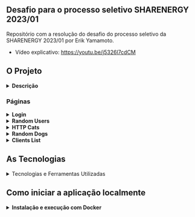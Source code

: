 ## Desafio para o processo seletivo SHARENERGY 2023/01

Repositório com a resolução do desafio do processo seletivo da SHARENERGY 2023/01 por Erik Yamamoto.
<br>

- Vídeo explicativo: https://youtu.be/j5326l7cdCM

## O Projeto
<details>
  <summary><strong>Descrição</strong></summary>
  O projeto consiste em uma aplicação web com diversas funcionalidades, as quais serão apresentadas na descrição de cada página. A aplicação foi desenvolvida com front-end, back-end e banco de dados, como mostra o esquema abaixo.

  <img src="imgs/resumo_app.jpg">

  O front-end faz requisições para APIs desenvolvidas exclusivamente para o projeto e também para APIs externas. O banco de dados foi criado com 2 coleções, uma para conferir usuário e senha, e outra para os clientes.
  Como complemento, foram feitos testes de integração para o back-end. Além disso, cabe destacar que a ideia para o front-end foi realizada com o desenvolvimento de um [rascunho no Figma](https://www.figma.com/file/7ZU6ZBxlAD5gpiLxkopvj7/Sharenergy?node-id=0%3A1&t=VpuZfkhsKWJxlET7-1)
</details>

### Páginas
<details>
  <summary><strong>Login</strong></summary>
  A tela de Login é a porta inicial da aplicação, caso o usuário não esteja logado, ele é direcionado automaticamente para essa tela. Ao clicar no botão de Login, é feita uma requisição para o backend que confere a se senha encriptografado no banco de dados está correta, caso sim, um token é gerado com o JWT.
  <img src="imgs/login_screen.gif">
  O background da tela de Login é aleatório e pode mudar a cada acesso.
  <img src="imgs/login_screen_2-min.png">
  <img src="imgs/login_screen_3-min.png">
</details>
<details>
  <summary><strong>Random Users</strong></summary>

  Nessa página é feita uma requisição para uma [API externa de usuários aleatórios](https://randomuser.me/), é possível buscar por informações do usuário e procurar mais usuários ao navegar pelas páginas. Para que seja possível voltar para os mesmos usuários numa mesma navegação, o 'seed' da API é armazenado enquanto a página não é recarregada.

  <img src="imgs/users_screen.gif">
</details>
<details>
  <summary><strong>HTTP Cats</strong></summary>

  Em HTTP Cats, é possível buscar por um código HTTP e, caso ele exista, a API externa [HTTP Cat](https://http.cat/) retorna uma imagem relacionada, caso não, retorna uma imagem representando o código 404.

  <img src="imgs/cats_screen.gif">
</details>
<details>
  <summary><strong>Random Dogs</strong></summary>

  Nessa página é feita uma requisição para uma [API externa de imagens de cachorros aleatórios](https://random.dog/), ao atualizar a página, um novo cachorro é retornado.

  <img src="imgs/dogs_screen.gif">
</details>
<details>
  <summary><strong>Clients List</strong></summary>

  Na página 'Clients List', temos o frontend da lista de usuários cadastrada em nosso banco de dados mongoDB, ao iniciar a aplicação um usuário é adicionado automaticamente pelo seeder, é possível, editar e deletar usuários existente, assim como criar novos. Todas as operações do CRUD são feitas através de requisições para o o backend. OBS.: A autenticação JWT não permite criar, editar e deletar clientes com um token inválido (somente ler).

  <img src="imgs/clients_screen.gif">
</details>

## As Tecnologias
<details>
  <summary>Tecnologias e Ferramentas Utilizadas</summary>

### Frontend

  - React
  - TypeScript
  - Tailwind
  - Docker
  - Vite
  - ESLint
  - React Router
  - Figma

### Backend

  - NodeJS
  - Express
  - JavaScript
  - Mongoose
  - JWT
  - bcrypt
  - Docker
  - ESLint
  - Nodemon


### Testes Backend

  - Mocha
  - Chai
  - Sinon

### Banco de Dados

  - MongoDB
  - Docker

</details>

## Como iniciar a aplicação localmente

<details>
  <summary><strong>Instalação e execução com Docker</strong></summary>

  - Fazer o clone do repositório;
  - Verificar se há o docker-compose instalado localmente na versão 1.29 ou superior, caso não, [instalar](https://docs.docker.com/compose/install/);
  - Entrar na pasta raiz, onde está localizado o docker-compose.yml
  - Verificar se as portas 3000, 3001 e 3002 estão disponíveis, pois os contêineres irão se comunicar com elas;
  - Executar ``docker-compose up --build`` e aguardar os contêineres subirem;
  - Vá até o navegador de sua preferência e acesse ``http://localhost:3000/``;
  - Pronto! Não esqueça que para o acesso é necessário entrar com o login ``desafiosharenergy`` e senha ``sh@r3n3rgy``.

</details>
